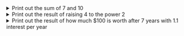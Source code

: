 <details><summary>Print out the sum of 7 and 10</summary>
<p>

```python
print(7+10)
```

</p>
</details>

<details><summary>Print out the result of raising 4 to the power 2</summary>
<p>

```python
print(4**2)
```

</p>
</details>

<details><summary>Print out the result of how much $100 is worth after 7 years with 1.1 interest per year</summary>
<p>

```python
print(100*1.1**7)
```

</p>
</details>
